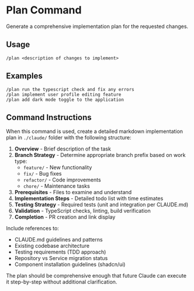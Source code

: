 # Plan Command

Generate a comprehensive implementation plan for the requested changes.

## Usage

```
/plan <description of changes to implement>
```

## Examples

```
/plan run the typescript check and fix any errors
/plan implement user profile editing feature
/plan add dark mode toggle to the application
```

## Command Instructions

When this command is used, create a detailed markdown implementation plan in `./claude/` folder with the following structure:

1. **Overview** - Brief description of the task
2. **Branch Strategy** - Determine appropriate branch prefix based on work type:
   - `feature/` - New functionality
   - `fix/` - Bug fixes
   - `refactor/` - Code improvements
   - `chore/` - Maintenance tasks
3. **Prerequisites** - Files to examine and understand
4. **Implementation Steps** - Detailed todo list with time estimates
5. **Testing Strategy** - Required tests (unit and integration per CLAUDE.md)
6. **Validation** - TypeScript checks, linting, build verification
7. **Completion** - PR creation and link display

Include references to:
- CLAUDE.md guidelines and patterns
- Existing codebase architecture
- Testing requirements (TDD approach)
- Repository vs Service migration status
- Component installation guidelines (shadcn/ui)

The plan should be comprehensive enough that future Claude can execute it step-by-step without additional clarification.